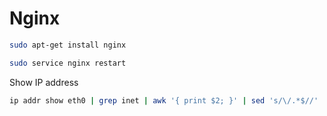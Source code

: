 # Nginx

```bash
sudo apt-get install nginx

sudo service nginx restart
```

Show IP address

```bash
ip addr show eth0 | grep inet | awk '{ print $2; }' | sed 's/\/.*$//'
```
